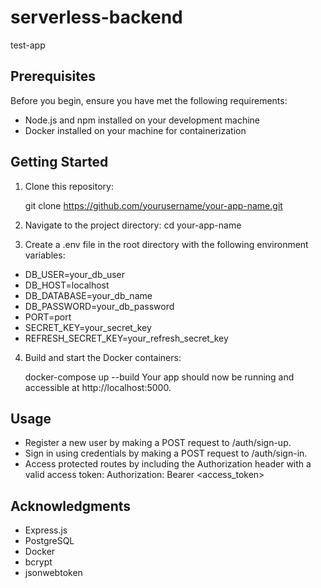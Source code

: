 # serverless-backend

test-app

## Prerequisites

Before you begin, ensure you have met the following requirements:

- Node.js and npm installed on your development machine
- Docker installed on your machine for containerization

## Getting Started

1. Clone this repository:

   git clone https://github.com/yourusername/your-app-name.git

2. Navigate to the project directory:
   cd your-app-name

3. Create a .env file in the root directory with the following environment variables:

- DB_USER=your_db_user
- DB_HOST=localhost
- DB_DATABASE=your_db_name
- DB_PASSWORD=your_db_password
- PORT=port
- SECRET_KEY=your_secret_key
- REFRESH_SECRET_KEY=your_refresh_secret_key

4. Build and start the Docker containers:

   docker-compose up --build
   Your app should now be running and accessible at http://localhost:5000.

## Usage

- Register a new user by making a POST request to /auth/sign-up.
- Sign in using credentials by making a POST request to /auth/sign-in.
- Access protected routes by including the Authorization header with a valid access token:
  Authorization: Bearer <access_token>

## Acknowledgments

- Express.js
- PostgreSQL
- Docker
- bcrypt
- jsonwebtoken
